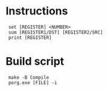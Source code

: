 # Instructions

```console
 set [REGISTER] <NUMBER>
 sum [REGISTER1/DST] [REGISTER2/SRC] 
 print [REGISTER]
```

# Build script

```console
 make -B Compile
 porg.exe [FILE] -i
```